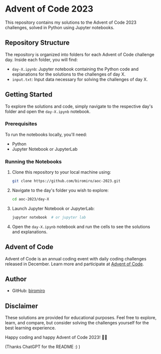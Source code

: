 # Advent of Code 2023

This repository contains my solutions to the Advent of Code 2023 challenges, solved in Python using Jupyter notebooks.

## Repository Structure

The repository is organized into folders for each Advent of Code challenge day. Inside each folder, you will find:

- `day-X.ipynb`: Jupyter notebook containing the Python code and explanations for the solutions to the challenges of day X.
- `input.txt`: Input data necessary for solving the challenges of day X.

## Getting Started

To explore the solutions and code, simply navigate to the respective day's folder and open the `day-X.ipynb` notebook.

### Prerequisites

To run the notebooks locally, you'll need:

- Python
- Jupyter Notebook or JupyterLab

### Running the Notebooks

1. Clone this repository to your local machine using:
    ```bash
    git clone https://github.com/biromiro/aoc-2023.git
    ```

2. Navigate to the day's folder you wish to explore:
    ```bash
    cd aoc-2023/day-X
    ```

3. Launch Jupyter Notebook or JupyterLab:
    ```bash
    jupyter notebook  # or jupyter lab
    ```

4. Open the `day-X.ipynb` notebook and run the cells to see the solutions and explanations.

## Advent of Code

Advent of Code is an annual coding event with daily coding challenges released in December. Learn more and participate at [Advent of Code](https://adventofcode.com/).

## Author

- GitHub: [biromiro](https://github.com/biromiro)

## Disclaimer

These solutions are provided for educational purposes. Feel free to explore, learn, and compare, but consider solving the challenges yourself for the best learning experience.

Happy coding and happy Advent of Code 2023! 🎄🌟

(Thanks ChatGPT for the README :) )
